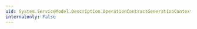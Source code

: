 ```yaml
---
uid: System.ServiceModel.Description.OperationContractGenerationContext.TaskMethod
internalonly: False
---
```

